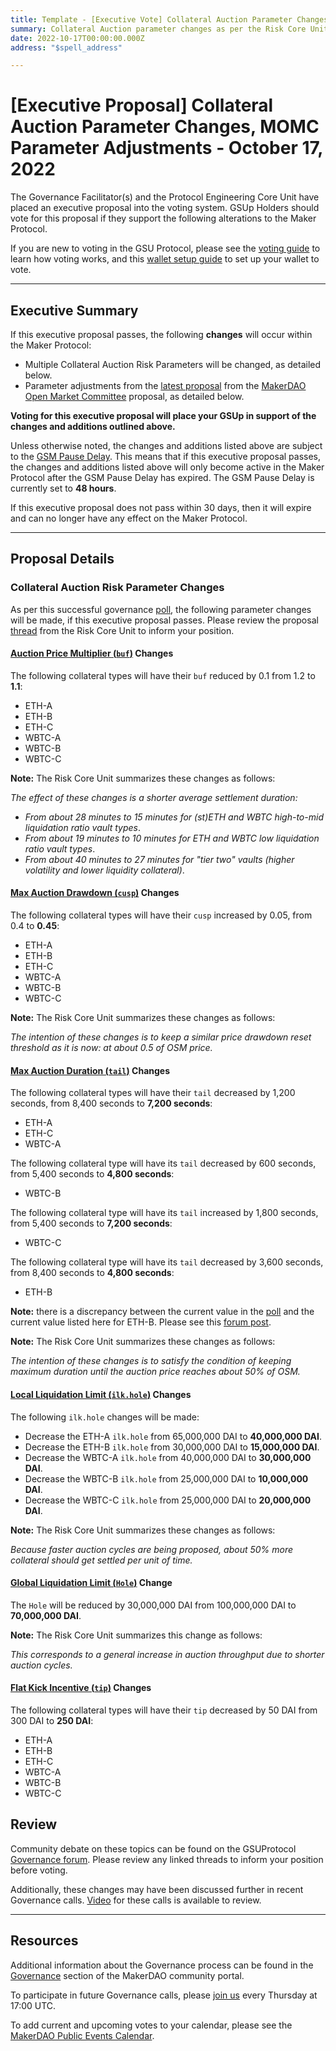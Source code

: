 ```yaml
---
title: Template - [Executive Vote] Collateral Auction Parameter Changes, MOMC Parameter Adjustments - October 17, 2022
summary: Collateral Auction parameter changes as per the Risk Core Unit, parameter adjustments from the latest MOMC proposal.
date: 2022-10-17T00:00:00.000Z
address: "$spell_address"

---
```

# [Executive Proposal] Collateral Auction Parameter Changes, MOMC Parameter Adjustments - October 17, 2022

The Governance Facilitator(s) and the Protocol Engineering Core Unit have placed an executive proposal into the voting system. GSUp Holders should vote for this proposal if they support the following alterations to the Maker Protocol.

If you are new to voting in the GSU Protocol, please see the [voting guide](https://community-development.makerdao.com/en/learn/governance/how-voting-works/) to learn how voting works, and this [wallet setup guide](https://community-development.makerdao.com/en/learn/governance/voting-setup/) to set up your wallet to vote.

---

## Executive Summary

If this executive proposal passes, the following **changes** will occur within the Maker Protocol:
- Multiple Collateral Auction Risk Parameters will be changed, as detailed below.
- Parameter adjustments from the [latest proposal](https://forum.makerdao.com/t/parameter-changes-proposal-ppg-omc-001-29-september-2022/18143) from the [MakerDAO Open Market Committee](https://forum.makerdao.com/t/parameter-proposal-group-makerdao-open-market-committee/7355) proposal, as detailed below.

**Voting for this executive proposal will place your GSUp in support of the changes and additions outlined above.**

Unless otherwise noted, the changes and additions listed above are subject to the [GSM Pause Delay](https://manual.makerdao.com/parameter-index/core/param-gsm-pause-delay). This means that if this executive proposal passes, the changes and additions listed above will only become active in the Maker Protocol after the GSM Pause Delay has expired. The GSM Pause Delay is currently set to **48 hours**.

If this executive proposal does not pass within 30 days, then it will expire and can no longer have any effect on the Maker Protocol.

---

## Proposal Details

### Collateral Auction Risk Parameter Changes

As per this successful governance [poll](https://vote.makerdao.com/polling/QmREbu1j#poll-detail), the following parameter changes will be made, if this executive proposal passes. Please review the proposal [thread](https://forum.makerdao.com/t/collateral-auctions-analysis-parameter-updates-september-2022/18063/1) from the Risk Core Unit to inform your position.

#### [Auction Price Multiplier (`buf`)](https://manual.makerdao.com/parameter-index/collateral-auction/param-auction-price-multiplier) Changes

The following collateral types will have their `buf` reduced by 0.1 from 1.2 to **1.1**:

* ETH-A
* ETH-B
* ETH-C
* WBTC-A
* WBTC-B
* WBTC-C

**Note:** The Risk Core Unit summarizes these changes as follows:

*The effect of these changes is a shorter average settlement duration:*

* *From about 28 minutes to 15 minutes for (st)ETH and WBTC high-to-mid liquidation ratio vault types*.
* *From about 19 minutes to 10 minutes for ETH and WBTC low liquidation ratio vault types*.
* *From about 40 minutes to 27 minutes for "tier two" vaults (higher volatility and lower liquidity collateral)*.

#### [Max Auction Drawdown (`cusp`)](https://manual.makerdao.com/parameter-index/collateral-auction/param-max-auction-drawdown) Changes

The following collateral types will have their `cusp` increased by 0.05, from 0.4 to **0.45**:

* ETH-A
* ETH-B
* ETH-C
* WBTC-A
* WBTC-B
* WBTC-C

**Note:** The Risk Core Unit summarizes these changes as follows:

*The intention of these changes is to keep a similar price drawdown reset threshold as it is now: at about 0.5 of OSM price.*

#### [Max Auction Duration (`tail`)](https://manual.makerdao.com/parameter-index/collateral-auction/param-max-auction-duration) Changes

The following collateral types will have their `tail` decreased by 1,200 seconds, from 8,400 seconds to **7,200 seconds**:

* ETH-A
* ETH-C
* WBTC-A

The following collateral type will have its `tail` decreased by 600 seconds, from 5,400 seconds to **4,800 seconds**:

* WBTC-B

The following collateral type will have its `tail` increased by 1,800 seconds, from 5,400 seconds to **7,200 seconds**:

* WBTC-C

The following collateral type will have its `tail` decreased by 3,600 seconds, from 8,400 seconds to **4,800 seconds**:

* ETH-B

**Note:** there is a discrepancy between the current value in the [poll](https://vote.makerdao.com/polling/QmREbu1j#poll-detail) and the current value listed here for ETH-B. Please see this [forum post](https://forum.makerdao.com/t/notice-2022-10-12-executive-vote-inclusion-update/18281).

**Note:** The Risk Core Unit summarizes these changes as follows:

*The intention of these changes is to satisfy the condition of keeping maximum duration until the auction price reaches about 50% of OSM.*

#### [Local Liquidation Limit (`ilk.hole`)](https://manual.makerdao.com/parameter-index/collateral-auction/param-local-liquidation-limit) Changes

The following `ilk.hole` changes will be made:

* Decrease the ETH-A `ilk.hole` from 65,000,000 DAI to **40,000,000 DAI**.
* Decrease the ETH-B `ilk.hole` from 30,000,000 DAI to **15,000,000 DAI**.
* Decrease the WBTC-A `ilk.hole` from 40,000,000 DAI to **30,000,000 DAI**.
* Decrease the WBTC-B `ilk.hole` from 25,000,000 DAI to **10,000,000 DAI**.
* Decrease the WBTC-C `ilk.hole` from 25,000,000 DAI to **20,000,000 DAI**.

**Note:** The Risk Core Unit summarizes these changes as follows:

*Because faster auction cycles are being proposed, about 50% more collateral should get settled per unit of time.*

#### [Global Liquidation Limit (`Hole`)](https://manual.makerdao.com/parameter-index/core/param-global-liquidation-limit) Change

The `Hole` will be reduced by 30,000,000 DAI from 100,000,000 DAI to **70,000,000 DAI**.

**Note:** The Risk Core Unit summarizes this change as follows:

*This corresponds to a general increase in auction throughput due to shorter auction cycles.*

#### [Flat Kick Incentive (`tip`)](https://manual.makerdao.com/parameter-index/collateral-auction/param-flat-kick-incentive) Changes

The following collateral types will have their `tip` decreased by 50 DAI from 300 DAI to **250 DAI**:

* ETH-A
* ETH-B
* ETH-C
* WBTC-A
* WBTC-B
* WBTC-C

## Review

Community debate on these topics can be found on the GSUProtocol [Governance forum](https://forum.makerdao.com/). Please review any linked threads to inform your position before voting.

Additionally, these changes may have been discussed further in recent Governance calls. [Video](https://www.youtube.com/playlist?list=PLLzkWCj8ywWNq5-90-Id6VPSsrk4OWVan) for these calls is available to review.

---

## Resources

Additional information about the Governance process can be found in the [Governance](https://community-development.makerdao.com/en/learn/governance) section of the MakerDAO community portal.

To participate in future Governance calls, please [join us](https://github.com/makerdao/community/tree/master/governance/governance-and-risk-meetings) every Thursday at 17:00 UTC.

To add current and upcoming votes to your calendar, please see the [MakerDAO Public Events Calendar](https://calendar.google.com/calendar/embed?src=makerdao.com_3efhm2ghipksegl009ktniomdk%40group.calendar.google.com&ctz=UTC&mode=week&showCalendars=0&showPrint=0).
